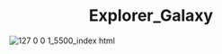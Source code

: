 <h1 align="center">
  Explorer_Galaxy
</h1>

![127 0 0 1_5500_index html](https://github.com/Villa-Nova/Explorer_Galaxy/assets/112735648/9d2cb078-10c5-484a-8c63-0442f4d80e4a)
